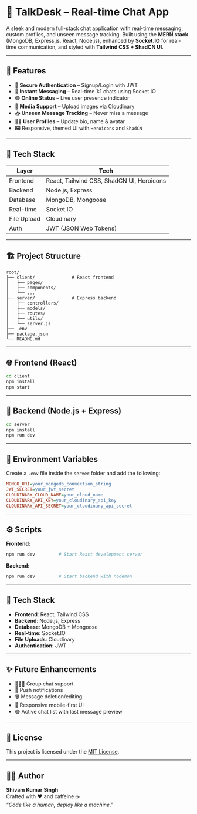 # 💬 TalkDesk – Real-time Chat App

A sleek and modern full-stack chat application with real-time messaging, custom profiles, and unseen message tracking. Built using the **MERN stack** (MongoDB, Express.js, React, Node.js), enhanced by **Socket.IO** for real-time communication, and styled with **Tailwind CSS + ShadCN UI**.

---

## 🚀 Features

- 🔐 **Secure Authentication** – Signup/Login with JWT
- 💬 **Instant Messaging** – Real-time 1:1 chats using Socket.IO
- 🟢 **Online Status** – Live user presence indicator
- 📸 **Media Support** – Upload images via Cloudinary
- 📥 **Unseen Message Tracking** – Never miss a message
- 🧑‍💼 **User Profiles** – Update bio, name & avatar
- 🖼️  Responsive, themed UI with `Heroicons` and `ShadCN`

---

## 🧠 Tech Stack

| Layer        | Tech                                  |
|--------------|----------------------------------------|
| Frontend     | React, Tailwind CSS, ShadCN UI, Heroicons |
| Backend      | Node.js, Express                      |
| Database     | MongoDB, Mongoose                     |
| Real-time    | Socket.IO                             |
| File Upload  | Cloudinary                            |
| Auth         | JWT (JSON Web Tokens)                 |

---

## 🏗️ Project Structure

```
root/
├── client/              # React frontend
│   ├── pages/
│   ├── components/
│   └── ...
├── server/              # Express backend
│   ├── controllers/
│   ├── models/
│   ├── routes/
│   ├── utils/
│   └── server.js
├── .env
├── package.json
└── README.md
```

---

## 🌐 Frontend (React)

```bash
cd client
npm install
npm start
```

---

## 🧠 Backend (Node.js + Express)

```bash
cd server
npm install
npm run dev
```

---

## 🔐 Environment Variables

Create a `.env` file inside the `server` folder and add the following:

```ini
MONGO_URI=your_mongodb_connection_string
JWT_SECRET=your_jwt_secret
CLOUDINARY_CLOUD_NAME=your_cloud_name
CLOUDINARY_API_KEY=your_cloudinary_api_key
CLOUDINARY_API_SECRET=your_cloudinary_api_secret
```

---

## ⚙️ Scripts

**Frontend:**

```bash
npm run dev         # Start React development server
```

**Backend:**

```bash
npm run dev         # Start backend with nodemon
```

---

## 🔧 Tech Stack

- **Frontend**: React, Tailwind CSS
- **Backend**: Node.js, Express
- **Database**: MongoDB + Mongoose
- **Real-time**: Socket.IO
- **File Uploads**: Cloudinary
- **Authentication**: JWT

---

## ✨ Future Enhancements

- 🧑‍🤝‍🧑 Group chat support
- 🔔 Push notifications
- 🗑️ Message deletion/editing
- 📱 Responsive mobile-first UI
- 🟢 Active chat list with last message preview

---

## 📄 License

This project is licensed under the [MIT License](LICENSE).

---

## 🙋‍♂️ Author

**Shivam Kumar Singh**  
Crafted with ❤️ and caffeine ☕  
_“Code like a human, deploy like a machine.”_
